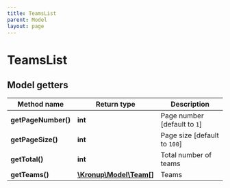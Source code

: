 ```yaml
---
title: TeamsList
parent: Model
layout: page
---
```


# TeamsList

## Model getters

Method name | Return type | Description
------------ | ------------- | -------------
**getPageNumber()** | **int** | Page number [default to `1`]
**getPageSize()** | **int** | Page size [default to `100`]
**getTotal()** | **int** | Total number of teams
**getTeams()** | [**\Kronup\Model\Team[]**](../Team) | Teams

